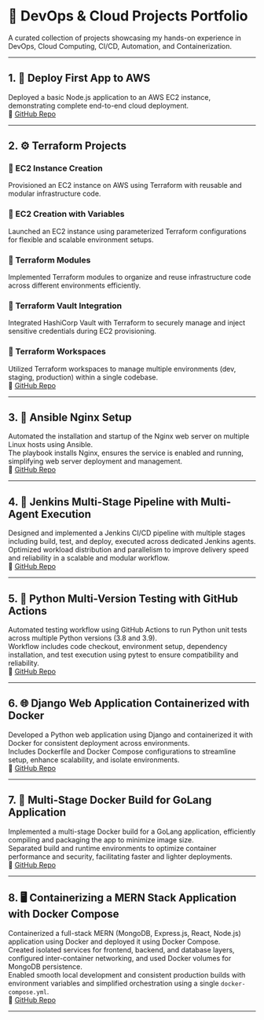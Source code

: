 # 💼 DevOps & Cloud Projects Portfolio

A curated collection of projects showcasing my hands-on experience in DevOps, Cloud Computing, CI/CD, Automation, and Containerization.

---

## 1. 🚀 Deploy First App to AWS  
Deployed a basic Node.js application to an AWS EC2 instance, demonstrating complete end-to-end cloud deployment.  
🔗 [GitHub Repo](https://github.com/Savithri0608/Deploy-first-app-to-AWS)

---

## 2. ⚙️ Terraform Projects  

### 📌 EC2 Instance Creation  
Provisioned an EC2 instance on AWS using Terraform with reusable and modular infrastructure code.

### 📌 EC2 Creation with Variables  
Launched an EC2 instance using parameterized Terraform configurations for flexible and scalable environment setups.

### 📌 Terraform Modules  
Implemented Terraform modules to organize and reuse infrastructure code across different environments efficiently.

### 📌 Terraform Vault Integration  
Integrated HashiCorp Vault with Terraform to securely manage and inject sensitive credentials during EC2 provisioning.

### 📌 Terraform Workspaces  
Utilized Terraform workspaces to manage multiple environments (dev, staging, production) within a single codebase.  
🔗 [GitHub Repo](https://github.com/Savithri0608/Terraform-projects)

---

## 3. 🧩 Ansible Nginx Setup  
Automated the installation and startup of the Nginx web server on multiple Linux hosts using Ansible.  
The playbook installs Nginx, ensures the service is enabled and running, simplifying web server deployment and management.  
🔗 [GitHub Repo](https://github.com/Savithri0608/Ansible-Nginx-Setup)

---

## 4. 🔧 Jenkins Multi-Stage Pipeline with Multi-Agent Execution  
Designed and implemented a Jenkins CI/CD pipeline with multiple stages including build, test, and deploy, executed across dedicated Jenkins agents.  
Optimized workload distribution and parallelism to improve delivery speed and reliability in a scalable and modular workflow.  
🔗 [GitHub Repo](https://github.com/Savithri0608/Jenkins-multistage-pipeline)

---

## 5. 🧪 Python Multi-Version Testing with GitHub Actions  
Automated testing workflow using GitHub Actions to run Python unit tests across multiple Python versions (3.8 and 3.9).  
Workflow includes code checkout, environment setup, dependency installation, and test execution using pytest to ensure compatibility and reliability.  
🔗 [GitHub Repo](https://github.com/Savithri0608/Python-GitHubActions)

---

## 6. 🌐 Django Web Application Containerized with Docker  
Developed a Python web application using Django and containerized it with Docker for consistent deployment across environments.  
Includes Dockerfile and Docker Compose configurations to streamline setup, enhance scalability, and isolate environments.  
🔗 [GitHub Repo](https://github.com/Savithri0608/Django-Docker)

---

## 7. 🐹 Multi-Stage Docker Build for GoLang Application  
Implemented a multi-stage Docker build for a GoLang application, efficiently compiling and packaging the app to minimize image size.  
Separated build and runtime environments to optimize container performance and security, facilitating faster and lighter deployments.  
🔗 [GitHub Repo](https://github.com/Savithri0608/Golang-Multistage)

---

## 8. 🖥️ Containerizing a MERN Stack Application with Docker Compose  
Containerized a full-stack MERN (MongoDB, Express.js, React, Node.js) application using Docker and deployed it using Docker Compose.  
Created isolated services for frontend, backend, and database layers, configured inter-container networking, and used Docker volumes for MongoDB persistence.  
Enabled smooth local development and consistent production builds with environment variables and simplified orchestration using a single `docker-compose.yml`.  
🔗 [GitHub Repo](https://github.com/Savithri0608/Mern-Dockercompose)

---
